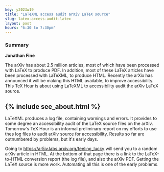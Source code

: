 ```yaml
---
key: y2023w19
title: "LaTeXML access audit arXiv LaTeX source"
slug: latex-access-audit-latex
layout: post
hours: "6:30 to 7:30pm"
---
```


### Summary


**Jonathan Fine**

The arXiv has about 2.5 million articles, most of which have been
processed with LaTeX to produce PDF. In addition, most of these LaTeX
articles have been processed with LaTeXML, to produce HTML. Recently
the arXix has announced it will be making this HTML available, to
improve accessibility. This TeX Hour is about using LaTeXML to
accessibility audit the arXiv LaTeX source.

{% include see_about.html %}
---

LaTeXML produces a log file, containing warnings and errors. It
provides to some degree an accessibility audit of the LaTeX source
files on the arXiv. Tomorrow's TeX Hour is an informal preliminary
report on my efforts to use thes log files to audit arXiv source for
accessibility. Results so far are outnumbered by problems, but it's
early days.

Going to <https://ar5iv.labs.arxiv.org/feeling_lucky> will send you to
a random arXiv article in HTML. At the bottom of that page there is a
link to the LaTeX-to-HTML conversion report (the log file), and also
the arXiv PDF. Getting the LaTeX source is more work. Automating all
this is one of the early problems.

